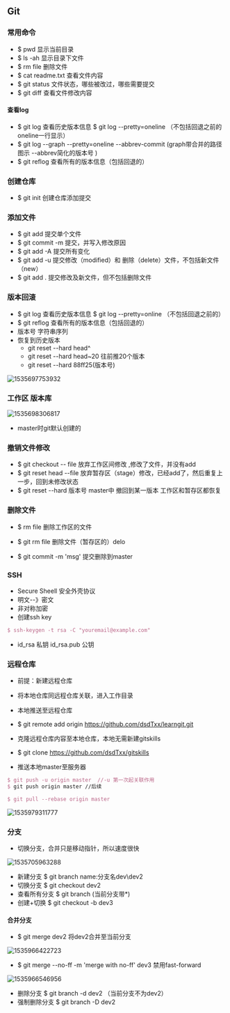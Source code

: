 ## Git

### 常用命令

* $ pwd 显示当前目录
* $ ls -ah 显示目录下文件
* $ rm file 删除文件
* $ cat readme.txt 查看文件内容
* $ git status 文件状态，哪些被改过，哪些需要提交
* $ git diff 查看文件修改内容

####  查看log 

- $ git log 查看历史版本信息  $ git log --pretty=oneline  （不包括回退之前的 oneline一行显示）
- $ git log --graph --pretty=oneline --abbrev-commit  (graph带合并的路径图示   --abbrev简化的版本号 )
- $ git  reflog 查看所有的版本信息（包括回退的）

###  创建仓库

* $ git init 创建仓库添加提交

### 添加文件

* $ git add <file>  提交单个文件
* $ git commit -m <message> 提交，并写入修改原因
* $ git add -A 提交所有变化
* $ git add -u 提交修改（modified）和  删除（delete）文件，不包括新文件（new）
* $ git add . 提交修改及新文件，但不包括删除文件

### 版本回滚

* $ git log 查看历史版本信息  $ git log --pretty=online  （不包括回退之前的）
* $ git  reflog 查看所有的版本信息（包括回退的）
* 版本号  字符串序列
* 恢复到历史版本
  - git reset --hard  head^ 
  - git reset --hard  head~20 往前推20个版本
  - git reset --hard 88ff25(版本号)

![1535697753932](C:\Users\TIANXI~1\AppData\Local\Temp\1535697753932.png)

### 工作区  版本库

![1535698306817](C:\Users\TIANXI~1\AppData\Local\Temp\1535698306817.png)

* master时git默认创建的

### 撤销文件修改

* $ git checkout -- file 放弃工作区间修改 ,修改了文件，并没有add
* $ git  reset head --file 放弃暂存区（stage）修改，已经add了，然后重复上一步，回到未修改状态
* $ git reset  --hard 版本号 master中 撤回到某一版本  工作区和暂存区都恢复

### 删除文件

* $ rm file 删除工作区的文件 

* $ git rm file 删除文件（暂存区的）delo
* $ git commit -m 'msg' 提交删除到master

### SSH

* Secure Sheell 安全外壳协议
* 明文--》密文
* 非对称加密
* 创建ssh key

```tex
$ ssh-keygen -t rsa -C "youremail@example.com"
```

* id_rsa 私钥  id_rsa.pub 公钥  

### 远程仓库

* 前提：新建远程仓库

* 将本地仓库同远程仓库关联，进入工作目录
* 本地推送至远程仓库   
* $ git remote add origin https://github.com/dsdTxx/learngit.git
* 克隆远程仓库内容至本地仓库，本地无需新建gitskills
* $ git clone https://github.com/dsdTxx/gitskills

* 推送本地master至服务器

```tex
$ git push -u origin master  //-u 第一次起关联作用
$ git push origin master //后续

$ git pull --rebase origin master
```

![1535979311777](C:\Users\TIANXI~1\AppData\Local\Temp\1535979311777.png)

###  分支

* 切换分支，合并只是移动指针，所以速度很快

![1535705963288](C:\Users\TIANXI~1\AppData\Local\Temp\1535705963288.png)

* 新建分支 $ git branch <name>  name:分支名dev\dev2
* 切换分支 $ git checkout dev2
* 查看所有分支 $ git branch (当前分支带*)
* 创建+切换 $ git checkout -b dev3

#### 合并分支

* $ git merge dev2 将dev2合并至当前分支

![1535966422723](C:\Users\TIANXI~1\AppData\Local\Temp\1535966422723.png)

* $ git merge --no-ff -m 'merge with no-ff' dev3 禁用fast-forward  

![1535966546956](C:\Users\TIANXI~1\AppData\Local\Temp\1535966546956.png)

* 删除分支 $ git branch -d dev2  （当前分支不为dev2）
* 强制删除分支 $ git branch -D dev2